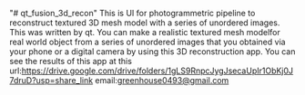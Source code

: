 "# qt_fusion_3d_recon" 
This is UI for photogrammetric pipeline to reconstruct textured 3D mesh model with a series of unordered images.
This was written by qt.
You can make a realistic textured mesh modelfor real world object from a series of unordered images that you obtained via your phone or a digital camera by using this 3D reconstruction app.
You can see the results of this app at this url:https://drive.google.com/drive/folders/1gLS9RnpcJygJsecaUpIr1ObKj0J7druD?usp=share_link
email:greenhouse0493@gmail.com
